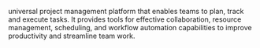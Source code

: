 universal project management platform that enables teams to plan, track and execute tasks. It provides tools for effective collaboration, resource management, scheduling, and workflow automation capabilities to improve productivity and streamline team work.

